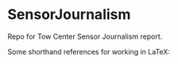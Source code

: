 SensorJournalism
================

Repo for Tow Center Sensor Journalism report.

Some shorthand references for working in LaTeX:

